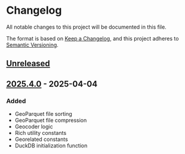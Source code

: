 # Changelog

All notable changes to this project will be documented in this file.

The format is based on [Keep a Changelog](https://keepachangelog.com/en/1.0.0/),
and this project adheres to [Semantic Versioning](https://semver.org/spec/v2.0.0.html).

## [Unreleased]

## [2025.4.0] - 2025-04-04

### Added

- GeoParquet file sorting
- GeoParquet file compression
- Geocoder logic
- Rich utility constants
- Georelated constants
- DuckDB initialization function

[unreleased]: https://github.com/kraina-ai/rq_geo_toolkit/compare/2025.4.0...HEAD
[2025.4.0]: https://github.com/kraina-ai/rq_geo_toolkit/compare/7d20aec8f2d1f49031920ef62084c59c9a3b8098...2025.4.0
